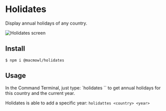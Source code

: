 # Holidates

Display annual holidays of any country.

![Holidates screen](https://github.com/macmowl/CLI-nager/main/Holidates.png)

## Install

`$ npm i @macmowl/holidates`

## Usage

In the Command Terminal, just type:
`holidates <country>``
to get annual holidays for this country and the current year.

Holidates is able to add a specific year:
`holidattes <country> <year>`
